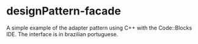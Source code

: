# designPattern-facade

A simple example of the adapter pattern using C++ with the Code::Blocks IDE. The interface is in brazilian portuguese.
